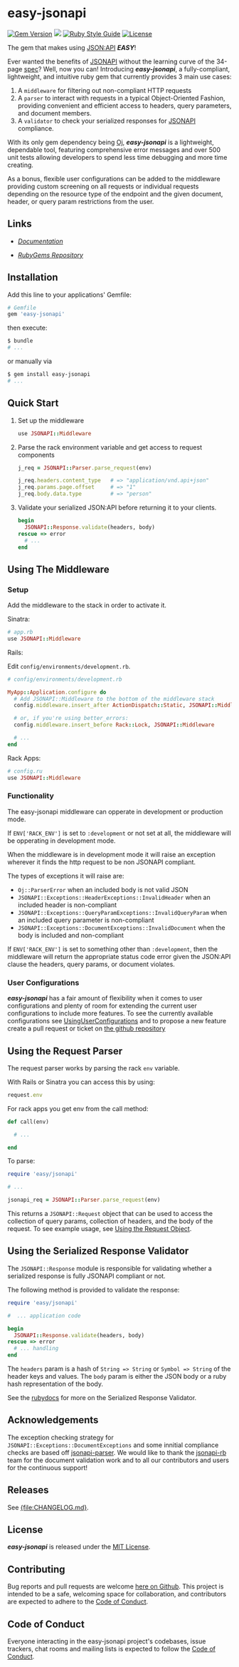<!--
# @markup markdown
# @title README
-->

# easy-jsonapi

[![Gem Version](https://badge.fury.io/rb/easy-jsonapi.svg)](https://badge.fury.io/rb/easy-jsonapi)
![](https://ruby-gem-downloads-badge.herokuapp.com/easy-jsonapi?type=total&color=brightgreen)
[![Ruby Style Guide](https://img.shields.io/badge/code_style-rubocop-brightgreen.svg)](https://github.com/rubocop/rubocop)
[![License](https://img.shields.io/github/license/Curatess/easy-jsonapi)](https://img.shields.io)
<!-- [![Build Status](https://secure.travis-ci.org/jsonapi-rb/jsonapi-parser.svg?branch=master)](http://travis-ci.org/jsonapi-rb/parser?branch=master) -->

The gem that makes using [JSON:API](https://jsonapi.org/) ***EASY***!

Ever wanted the benefits of [JSONAPI](https://jsonapi.org/) without the learning curve of the 34-page [spec](https://jsonapi.org/format/)? Well, now you can! Introducing ***easy-jsonapi***, a fully-compliant, lightweight, and intuitive ruby gem that currently provides 3 main use cases:

1. A `middleware` for filtering out non-compliant HTTP requests
2. A `parser` to interact with requests in a typical Object-Oriented Fashion, providing convenient and efficient access to headers, query parameters, and document members.
3. A `validator` to check your serialized responses for [JSONAPI](https://jsonapi.org/) compliance.

With its only gem dependency being [Oj](https://github.com/ohler55/oj), ***easy-jsonapi*** is a lightweight, dependable tool, featuring comprehensive error messages and over 500 unit tests allowing developers to spend less time debugging and more time creating.

As a bonus, flexible user configurations can be added to the middleware providing custom screening on all requests or individual requests depending on the resource type of the endpoint and the given document, header, or query param restrictions from the user.

## Links

- [*Documentation*](https://rubydoc.info/github/Curatess/easy-jsonapi/master)

- [*RubyGems* *Repository*](https://rubygems.org/search?query=easy-jsonapi)

## Installation

Add this line to your applications' Gemfile:

```bash
# Gemfile
gem 'easy-jsonapi'
```

then execute:

```bash
$ bundle
# ...
```

or manually via

```bash
$ gem install easy-jsonapi
# ...
```

## Quick Start

1. Set up the middleware

    ```ruby
    use JSONAPI::Middleware
    ```

2. Parse the rack environment variable and get access to request components

    ```ruby
    j_req = JSONAPI::Parser.parse_request(env)

    j_req.headers.content_type   # => "application/vnd.api+json"
    j_req.params.page.offset     # => "1"
    j_req.body.data.type         # => "person"
    ```

3. Validate your serialized JSON:API before returning it to your clients.

    ```ruby
    begin
      JSONAPI::Response.validate(headers, body)
    rescue => error
      # ...
    end
    ```

## Using The Middleware

### Setup

Add the middleware to the stack in order to activate it.

Sinatra:

```ruby
# app.rb
use JSONAPI::Middleware
```

Rails:

Edit `config/environments/development.rb`.

```ruby
# config/environments/development.rb

MyApp::Application.configure do
  # Add JSONAPI::Middleware to the bottom of the middleware stack
  config.middleware.insert_after ActionDispatch::Static, JSONAPI::Middleware

  # or, if you're using better_errors:
  config.middleware.insert_before Rack::Lock, JSONAPI::Middleware

  # ...
end
```

Rack Apps:

```ruby
# config.ru
use JSONAPI::Middleware
```

### Functionality

The easy-jsonapi middleware can opperate in development or production mode.

If `ENV['RACK_ENV']` is set to `:development` or not set at all, the middleware will be opperating in development mode.

When the middleware is in development mode it will raise an exception wherever it finds the http request to be non JSONAPI compliant.

The types of exceptions it will raise are:

- `Oj::ParserError` when an included body is not valid JSON
- `JSONAPI::Exceptions::HeaderExceptions::InvalidHeader` when an included header is non-compliant
- `JSONAPI::Exceptions::QueryParamExceptions::InvalidQueryParam` when an included query parameter is non-compliant
- `JSONAPI::Exceptions::DocumentExceptions::InvalidDocument` when the body is included and non-compliant

If `ENV['RACK_ENV']` is set to something other than  `:development`, then the middleware will return the appropriate status code error given the JSON:API clause the headers, query params, or document violates.

### User Configurations

***easy-jsonapi*** has a fair amount of flexibility when it comes to user configurations and plenty of room for extending the current user configurations to include more features. To see the currently available configurations see [UsingUserConfigurations](https://github.com/Curatess/easy-jsonapi/blob/production/docs/UsingUserConfigurations.md) and to propose a new feature create a pull request or ticket on [the github repository](https://github.com/Curatess/easy-jsonapi)

## Using the Request Parser

The request parser works by parsing the rack `env` variable.

With Rails or Sinatra you can access this by using:

```ruby
request.env
```

For rack apps you get env from the call method:

```ruby
def call(env)

  # ...

end
```

To parse:

```ruby
require 'easy/jsonapi'

# ...

jsonapi_req = JSONAPI::Parser.parse_request(env)
```

This returns a `JSONAPI::Request` object that can be used to access the collection of query params, collection of headers, and the body of the request. To see example usage, see [Using the Request Object](https://github.com/Curatess/easy-jsonapi/blob/production/docs/UsingTheRequestObject.md).

## Using the Serialized Response Validator

The `JSONAPI::Response` module is responsible for validating whether a serialized response is fully JSONAPI compliant or not.

The following method is provided to validate the response:

```ruby
require 'easy/jsonapi'

#  ... application code

begin
  JSONAPI::Response.validate(headers, body)
rescue => error
  # ... handling
end
```

The `headers` param is a hash of `String => String` or `Symbol => String` of the header keys and values.
The `body` param is either the JSON body or a ruby hash representation of the body.

See the [rubydocs](https://rubydoc.info/github/Curatess/easy-jsonapi/master) for more on the Serialized Response Validator.

## Acknowledgements

The exception checking strategy for `JSONAPI::Exceptions::DocumentExceptions` and some innitial compliance checks are based off [jsonapi-parser](https://github.com/jsonapi-rb/jsonapi-parser). We would like to thank the [jsonapi-rb](https://github.com/jsonapi-rb) team for the document validation work and to all our contributors and users for the continuous support!

## Releases

See [{file:CHANGELOG.md}](https://github.com/Curatess/easy-jsonapi/blob/production/CHANGELOG.md).

## License

***easy-jsonapi*** is released under the [MIT License](http://www.opensource.org/licenses/MIT).

## Contributing

Bug reports and pull requests are welcome [here on Github](https://github.com/Curatess/easy-jsonapi). This project is intended to be a safe, welcoming space for collaboration, and contributors are expected to adhere to the [Code of Conduct](https://github.com/Curatess/easy-jsonapi/blob/production/CODE_OF_CONDUCT.md).

## Code of Conduct

Everyone interacting in the easy-jsonapi project's codebases, issue trackers, chat rooms and mailing lists is expected to follow the [Code of Conduct](https://github.com/Curatess/easy-jsonapi/blob/production/CODE_OF_CONDUCT.md).
